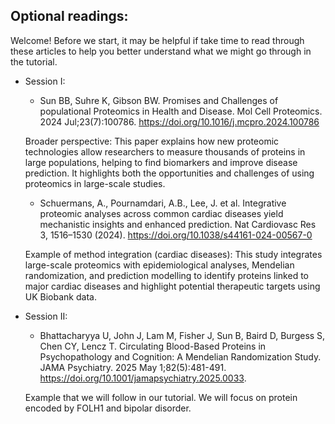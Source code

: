 ## Optional readings:

Welcome! Before we start, it may be helpful if take time to read through these articles to help you better understand what we might go through in the tutorial.

-   Session I:

    -   Sun BB, Suhre K, Gibson BW. Promises and Challenges of populational Proteomics in Health and Disease. Mol Cell Proteomics. 2024 Jul;23(7):100786. https://doi.org/10.1016/j.mcpro.2024.100786
    
    Broader perspective: This paper explains how new proteomic technologies allow researchers to measure thousands of proteins in large populations, helping to find biomarkers and improve disease prediction. It highlights both the opportunities and challenges of using proteomics in large-scale studies.
    
    -   Schuermans, A., Pournamdari, A.B., Lee, J. et al. Integrative proteomic analyses across common cardiac diseases yield mechanistic insights and enhanced prediction. Nat Cardiovasc Res 3, 1516–1530 (2024). https://doi.org/10.1038/s44161-024-00567-0
    
    Example of method integration (cardiac diseases): This study integrates large-scale proteomics with epidemiological analyses, Mendelian randomization, and prediction modelling to identify proteins linked to major cardiac diseases and highlight potential therapeutic targets using UK Biobank data. 
    

-   Session II:

    -  Bhattacharyya U, John J, Lam M, Fisher J, Sun B, Baird D, Burgess S, Chen CY, Lencz T. Circulating Blood-Based Proteins in Psychopathology and Cognition: A Mendelian Randomization Study. JAMA Psychiatry. 2025 May 1;82(5):481-491. https://doi.org/10.1001/jamapsychiatry.2025.0033.

    Example that we will follow in our tutorial. We will focus on protein encoded by FOLH1 and bipolar disorder.


